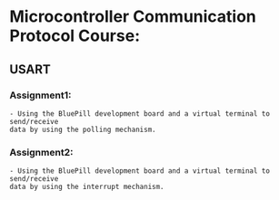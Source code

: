 # Microcontroller Communication Protocol Course:

## USART

### Assignment1: 
	- Using the BluePill development board and a virtual terminal to send/receive 
	data by using the polling mechanism.


### Assignment2: 
	- Using the BluePill development board and a virtual terminal to send/receive 
	data by using the interrupt mechanism.

